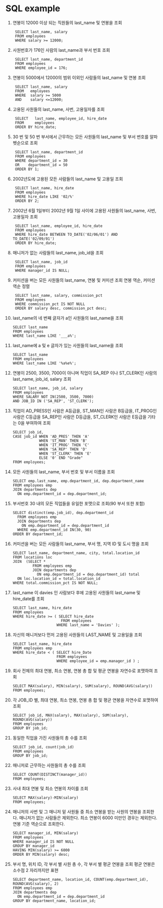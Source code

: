 # SQL example

1. 연봉이 12000 이상 되는 직원들의 last_name 및 연봉을 조회

        SELECT last_name, salary
        FROM employees
        WHERE salary >= 12000;

2. 사원번호가 176인 사람의 last_name과 부서 번호 조회

        SELECT last_name, department_id
        FROM employees
        WHERE employee_id = 176;

3. 연봉이 5000에서 12000의 범위 이외인 사람들의 last_name 및 연봉 조회

        SELECT last_name, salary
        FROM   employees
        WHERE  salary >= 5000 
        AND    salary <=12000;

4. 고용된 사원들의 last_name, 사번, 고용일자를 조회

        SELECT   last_name, employee_id, hire_date
        FROM     employees
        ORDER BY hire_date;

5. 30 번 및 50 번 부서에서 근무하는 모든 사원들의 last_name 및 부서 번호를 알파벳순으로 조회

        SELECT last_name, department_id
        FROM employees
        WHERE department_id = 30 
        OR    department_id = 50
        ORDER BY 1;

6. 2002년도에 고용된 모든 사람들의 last_name 및 고용일 조회

        SELECT last_name, hire_date
        FROM employees
        WHERE hire_date LIKE '02/%'
        ORDER BY 2;

7. 2002년 6월 1일부터 2002년 9월 1일 사이에 고용된 사원들의 last_name, 사번, 고용일자 조회

        SELECT last_name, employee_id, hire_date
        FROM employees
        WHERE hire_date BETWEEN TO_DATE('02/06/01') AND TO_DATE('02/09/01')
        ORDER BY hire_date;

8. 매니저가 없는 사람들의 last_name, job_id을 조회

        SELECT last_name, job_id
        FROM employees
        WHERE manager_id IS NULL;

9. 커미션을 버는 모든 사원들의 last_name, 연봉 및 커미션 조회
   연봉 역순, 커미션 역순 정렬

        SELECT last_name, salary, commission_pct
        FROM employees
        WHERE commission_pct IS NOT NULL
        ORDER BY salary desc, commission_pct desc;

10. last_name의 네 번째 글자가 a인 사원들의 last_name을 조회

        SELECT last_name
        FROM employees
        WHERE last_name LIKE '___a%';

11. last_name에 a 및 e 글자가 있는 사원들의 last_name을 조회

        SELECT last_name
        FROM employees
        WHERE last_name LIKE '%a%e%';

12. 연봉이 2500, 3500, 7000이 아니며 직업이 SA_REP 이나 ST_CLERK인 사람의 last_name, job_id, salary 조회

        SELECT last_name, job_id, salary
        FROM employees
        WHERE SALARY NOT IN(2500, 3500, 7000)
        AND JOB_ID IN ('SA_REP', 'ST_CLERK');

13. 직업이 AD_PRESS인 사람은 A등급을, ST_MAN인 사람은 B등급을, IT_PROG인 사람은 C등급을
          SA_REP인 사람은 D등급을, ST_CLERK인 사람은 E등급을 기타는 0을 부여하여 조회

        SELECT job_id,
        CASE job_id WHEN 'AD_PRES' THEN 'A'
                    WHEN 'ST_MAN' THEN 'B'
                    WHEN 'IT_PROG' THEN 'C'
                    WHEN 'SA_REP' THEN 'D'
                    WHEN 'ST_CLERK' THEN 'E'
                    ELSE '0' END "Grade"
        FROM employees;

14. 모든 사원들의 last_name, 부서 번호 및 부서 이름을 조회

        SELECT emp.last_name, emp.department_id, dep.department_name
        FROM employees emp
        JOIN departments dep
          ON emp.department_id = dep.department_id;
  
15. 부서번호 30 내의 모든 직업들을 유일한 포맷으로 조회(90 부서 또한 포함)

        SELECT distinct(emp.job_id), dep.department_id
          FROM employees emp
          JOIN departments dep
            ON emp.department_id = dep.department_id
          WHERE emp.department_id IN(30, 90)
        ORDER BY department_id;

16. 커미션을 버는 모든 사람들의 last_name, 부서 명, 지역 ID 및 도시 명을 조회

        SELECT last_name, department_name, city, total.location_id
        FROM locations loc
        JOIN  (SELECT *
                 FROM employees emp 
                 JOIN departments dep
                   ON emp.department_id = dep.department_id) total
          ON loc.location_id = total.location_id
        WHERE total.commission_pct IS NOT NULL;

17. last_name 이 davies 인 사람보다 후에 고용된 사원들의 last_name 및 hire_date를 조회
        
        SELECT last_name, hire_date
        FROM employees
        WHERE hire_date >= ( SELECT hire_date 
                              FROM employees
                            WHERE last_name = 'Davies' );

18. 자신의 매니저보다 먼저 고용된 사원들의 LAST_NAME 및 고용일을 조회

        SELECT last_name, hire_date
        FROM employees emp
        WHERE hire_date < ( SELECT hire_Date
                            FROM employees
                            WHERE employee_id = emp.manager_id ) ;

19. 회사 전체의 최대 연봉, 최소 연봉, 연봉 총 합 및 평균 연봉을 자연수로 포맷하여 조회

        SELECT MAX(salary), MIN(salary), SUM(salary), ROUND(AVG(salary))
        FROM employees;

20. 각 JOB_ID 별, 최대 연봉, 최소 연봉, 연봉 총 합 및 평균 연봉을 자연수로 포맷하여 조회

        SELECT job_id, MAX(salary), MAX(salary), SUM(salary), ROUND(AVG(salary))
        FROM employees
        GROUP BY job_id;

21. 동일한 직업을 가진 사원들의 총 수를 조회
   
        SELECT job_id, count(job_id)
        FROM employees
        GROUP BY job_id;

22. 매니저로 근무하는 사원들의 총 수를 조회

        SELECT COUNT(DISTINCT(manager_id))
        FROM employees;

23. 사내 최대 연봉 및 최소 연봉의 차이를 조회

        SELECT MAX(salary)-MIN(salary)
        FROM employees;

24. 매니저의 사번 및 그 매니저 밑 사원들 중 최소 연봉을 받는 사원의 연봉을 조회한다.
    매니저가 없는 사람들은 제외한다.
    최소 연봉이 6000 미만인 경우는 제외한다.
    연봉 기준 역순으로 조회한다.

        SELECT manager_id, MIN(salary)
        FROM employees
        WHERE manager_id IS NOT NULL
        GROUP BY manager_id
        HAVING MIN(salary) >= 6000
        ORDER BY MIN(salary) desc;

25. 부서 명, 위치 ID, 각 부서 별 사원 총 수, 각 부서 별 평균 연봉을 조회
    평균 연봉은 소수점 2 자리까지만 표현

        SELECT department_name, location_id, COUNT(emp.department_id), ROUND(AVG(salary), 2)
        FROM employees emp 
        JOIN departments dep
          ON emp.department_id = dep.department_id
        GROUP BY department_name, location_id;
